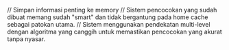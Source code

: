 // Simpan informasi penting ke memory
// Sistem pencocokan yang sudah dibuat memang sudah "smart" dan tidak bergantung pada home cache sebagai patokan utama.
// Sistem menggunakan pendekatan multi-level dengan algoritma yang canggih untuk memastikan pencocokan yang akurat tanpa nyasar.